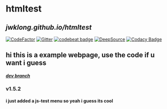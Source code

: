 # htmltest

## *jwklong.github.io/htmltest*

[![CodeFactor](https://www.codefactor.io/repository/github/jwklong/htmltest/badge)](https://www.codefactor.io/repository/github/jwklong/htmltest)
[![Gitter](https://badges.gitter.im/SmolProjects/html-test.svg)](https://gitter.im/SmolProjects/html-test?utm_source=badge&utm_medium=badge&utm_campaign=pr-badge)
[![codebeat badge](https://codebeat.co/badges/9480ec4c-2730-4d2b-8e98-072666bf565a)](https://codebeat.co/projects/github-com-jwklong-htmltest-main)
[![DeepSource](https://deepsource.io/gh/jwklong/htmltest.svg/?label=active+issues&show_trend=true)](https://deepsource.io/gh/jwklong/htmltest/?ref=repository-badge)
[![Codacy Badge](https://app.codacy.com/project/badge/Grade/347be57cb269430096f16f0e070fdd9d)](https://www.codacy.com/gh/jwklong/htmltest/dashboard?utm_source=github.com&amp;utm_medium=referral&amp;utm_content=jwklong/htmltest&amp;utm_campaign=Badge_Grade)

## hi this is a example webpage, use the code if u want i guess

##### <a href="https://github.com/jwklong/htmltest/tree/dev-1.6">dev branch<a>

### v1.5.2

#### i just added a js-test menu so yeah i guess its cool


